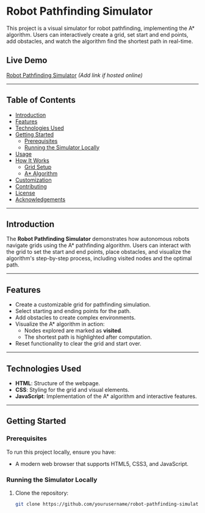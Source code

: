 # Robot Pathfinding Simulator

This project is a visual simulator for robot pathfinding, implementing the A* algorithm. Users can interactively create a grid, set start and end points, add obstacles, and watch the algorithm find the shortest path in real-time.

## Live Demo
[Robot Pathfinding Simulator](#) _(Add link if hosted online)_

---

## Table of Contents
- [Introduction](#introduction)
- [Features](#features)
- [Technologies Used](#technologies-used)
- [Getting Started](#getting-started)
  - [Prerequisites](#prerequisites)
  - [Running the Simulator Locally](#running-the-simulator-locally)
- [Usage](#usage)
- [How It Works](#how-it-works)
  - [Grid Setup](#grid-setup)
  - [A* Algorithm](#a-star-algorithm)
- [Customization](#customization)
- [Contributing](#contributing)
- [License](#license)
- [Acknowledgements](#acknowledgements)

---

## Introduction

The **Robot Pathfinding Simulator** demonstrates how autonomous robots navigate grids using the A* pathfinding algorithm. Users can interact with the grid to set the start and end points, place obstacles, and visualize the algorithm's step-by-step process, including visited nodes and the optimal path.

---

## Features

- Create a customizable grid for pathfinding simulation.
- Select starting and ending points for the path.
- Add obstacles to create complex environments.
- Visualize the A* algorithm in action:
  - Nodes explored are marked as **visited**.
  - The shortest path is highlighted after computation.
- Reset functionality to clear the grid and start over.

---

## Technologies Used

- **HTML**: Structure of the webpage.
- **CSS**: Styling for the grid and visual elements.
- **JavaScript**: Implementation of the A* algorithm and interactive features.

---

## Getting Started

### Prerequisites

To run this project locally, ensure you have:
- A modern web browser that supports HTML5, CSS3, and JavaScript.

### Running the Simulator Locally

1. Clone the repository:
   ```bash
   git clone https://github.com/yourusername/robot-pathfinding-simulator.git
